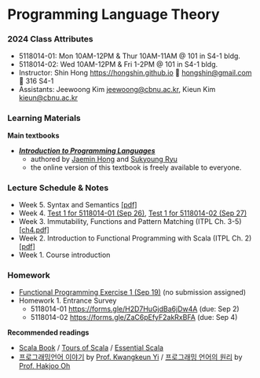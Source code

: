 # Programming Language Theory

### 2024 Class Attributes ###
* 5118014-01: Mon 10AM-12PM & Thur 10AM-11AM @ 101 in S4-1 bldg.
* 5118014-02: Wed 10AM-12PM & Fri 1-2PM @ 101 in S4-1 bldg.
* Instructor: Shin Hong https://hongshin.github.io :e-mail: hongshin@gmail.com :door: 316 S4-1
* Assistants: Jeewoong Kim jeewoong@cbnu.ac.kr, Kieun Kim kieun@cbnu.ac.kr

### Learning Materials ###

**Main textbooks**
* **[*Introduction to Programming Languages* ](https://hjaem.info/itpl)**
  - authored by [Jaemin Hong](https://hjaem.info/) and [Sukyoung Ryu](https://plrg.kaist.ac.kr/ryu)
  - the online version of this textbook is freely available to everyone.
  
### Lecture Schedule & Notes ###
* Week 5. Syntax and Semantics [\[pdf\]](ch6.pdf)
* Week 4. [Test 1 for 5118014-01 (Sep 26)](res/test1-1.pdf), [Test 1 for 5118014-02 (Sep 27)](res/test1-2.pdf)
* Week 3. Immutability, Functions and Pattern Matching (ITPL Ch. 3-5) [\[ch4.pdf\]](res/ch4.pdf)
* Week 2. Introduction to Functional Programming with Scala (ITPL Ch. 2) [\[pdf\]](res/ch2.pdf)
* Week 1. Course introduction

### Homework ###
* [Functional Programming Exercise 1 (Sep 19)](res/exercise1-sol.pdf) (no submission assigned)
* Homework 1. Entrance Survey
  - 5118014-01 https://forms.gle/H2D7HuGjdBa6jDw4A (due: Sep 2)
  - 5118014-02 https://forms.gle/ZaC6pEfyF2akRxBFA (due: Sep 4)

**Recommended readings**
- [Scala Book](https://docs.scala-lang.org/overviews/scala-book/introduction.html) / [Tours of Scala](https://docs.scala-lang.org/tour/tour-of-scala.html) / [Essential Scala](https://underscore.io/books/essential-scala/)
- [프로그래밍언어 이야기](http://kwangkeunyi.snu.ac.kr/pl-book-draft.pdf) by [Prof. Kwangkeun Yi](http://kwangkeunyi.snu.ac.kr/) / [프로그래밍 언어의 원리](https://prl.korea.ac.kr/courses/cose212/2023/pl-book.pdf) by [Prof. Hakjoo Oh](https://prl.korea.ac.kr/members/hakjoo-oh/)


